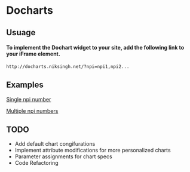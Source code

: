 # Docharts

## Usuage
#### To implement the Dochart widget to your site, add the following link to your iFrame element. 
`http://docharts.niksingh.net/?npi=npi1,npi2...`


## Examples

[Single npi number](http://docharts.niksingh.net/?npi=1366445108)

[Multiple npi numbers](http://docharts.niksingh.net/?npi=1174590681,1932282936,1518929637,1942290853)


## TODO
* Add default chart congifurations
* Implement attribute modifications for more personalized charts
* Parameter assignments for chart specs
* Code Refactoring
